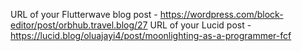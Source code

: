 URL of your Flutterwave blog post - https://wordpress.com/block-editor/post/orbhub.travel.blog/27
URL of your Lucid post - https://lucid.blog/oluajayi4/post/moonlighting-as-a-programmer-fcf 
